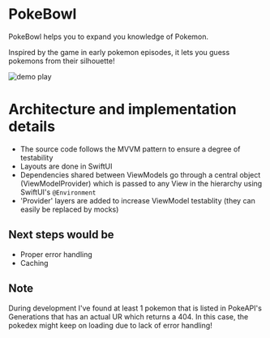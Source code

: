 # PokeBowl

PokeBowl helps you to expand you knowledge of Pokemon.

Inspired by the game in early pokemon episodes, it lets you guess pokemons from their silhouette! 

![demo play](docs/img/WhoIsThatPokemon.gif "")

# Architecture and implementation details
- The source code follows the MVVM pattern to ensure a degree of testability
- Layouts are done in SwiftUI
- Dependencies shared between ViewModels go through a central object (ViewModelProvider) which is passed to any View in the hierarchy using SwiftUI's `@Environment`
- 'Provider' layers are added to increase ViewModel testablity (they can easily be replaced by mocks)

## Next steps would be
- Proper error handling
- Caching

## Note
During development I've found at least 1 pokemon that is listed in PokeAPI's Generations that has an actual UR which returns a 404. In this case, the pokedex might keep on loading due to lack of error handling!
